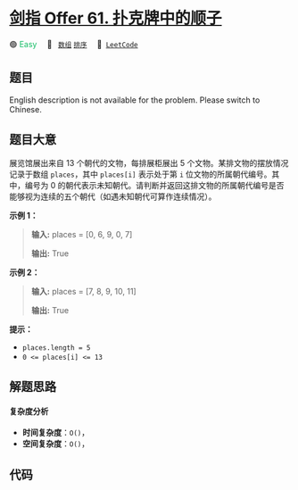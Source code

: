 # [剑指 Offer 61. 扑克牌中的顺子](https://leetcode.cn/problems/bu-ke-pai-zhong-de-shun-zi-lcof)

🟢 <font color=#15bd66>Easy</font>&emsp; 🔖&ensp; [`数组`](/outline/tag/array.md) [`排序`](/outline/tag/sorting.md)&emsp; 🔗&ensp;[`LeetCode`](https://leetcode.cn/problems/bu-ke-pai-zhong-de-shun-zi-lcof)

## 题目

English description is not available for the problem. Please switch to
Chinese.


## 题目大意

展览馆展出来自 13 个朝代的文物，每排展柜展出 5 个文物。某排文物的摆放情况记录于数组 `places`，其中 `places[i]` 表示处于第
`i` 位文物的所属朝代编号。其中，编号为 0
的朝代表示未知朝代。请判断并返回这排文物的所属朝代编号是否能够视为连续的五个朝代（如遇未知朝代可算作连续情况）。



**示例  1：**

> 
> 
> 
> 
> 
> **输入:** places = [0, 6, 9, 0, 7]
> 
> **输出:** True
> 
> 



**示例  2：**

> 
> 
> 
> 
> 
> **输入:** places = [7, 8, 9, 10, 11]
> 
> **输出:** True
> 
> 



**提示：**

  * `places.length = 5`
  * `0 <= places[i] <= 13`




## 解题思路

#### 复杂度分析

- **时间复杂度**：`O()`，
- **空间复杂度**：`O()`，

## 代码

```javascript

```